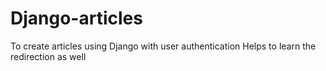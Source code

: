 # Django-articles
To create articles using Django with user authentication 
Helps to learn the redirection as well 
